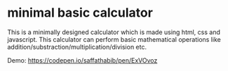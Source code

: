 # minimal basic calculator
This is a minimally designed calculator which is made using html, css and javascript. This calculator can perform basic mathematical operations like addition/substraction/multiplication/division etc.

Demo: https://codepen.io/saffathabib/pen/ExVOvoz
